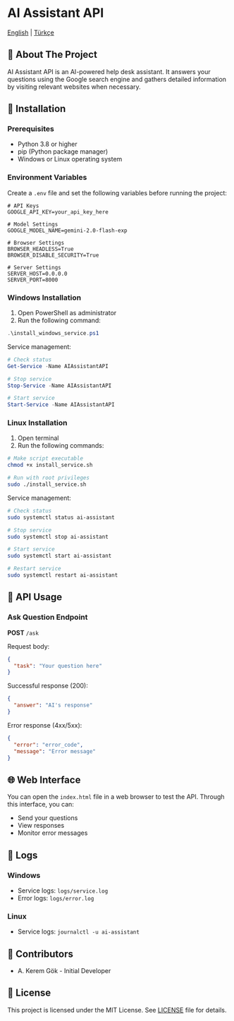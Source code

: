 # AI Assistant API

[English](README_EN.md) | [Türkçe](README.md)

## 🚀 About The Project

AI Assistant API is an AI-powered help desk assistant. It answers your questions using the Google search engine and gathers detailed information by visiting relevant websites when necessary.

## 🔧 Installation

### Prerequisites

- Python 3.8 or higher
- pip (Python package manager)
- Windows or Linux operating system

### Environment Variables

Create a `.env` file and set the following variables before running the project:

```env
# API Keys
GOOGLE_API_KEY=your_api_key_here

# Model Settings
GOOGLE_MODEL_NAME=gemini-2.0-flash-exp

# Browser Settings
BROWSER_HEADLESS=True
BROWSER_DISABLE_SECURITY=True

# Server Settings
SERVER_HOST=0.0.0.0
SERVER_PORT=8000
```

### Windows Installation

1. Open PowerShell as administrator
2. Run the following command:

```powershell
.\install_windows_service.ps1
```

Service management:

```powershell
# Check status
Get-Service -Name AIAssistantAPI

# Stop service
Stop-Service -Name AIAssistantAPI

# Start service
Start-Service -Name AIAssistantAPI
```

### Linux Installation

1. Open terminal
2. Run the following commands:

```bash
# Make script executable
chmod +x install_service.sh

# Run with root privileges
sudo ./install_service.sh
```

Service management:

```bash
# Check status
sudo systemctl status ai-assistant

# Stop service
sudo systemctl stop ai-assistant

# Start service
sudo systemctl start ai-assistant

# Restart service
sudo systemctl restart ai-assistant
```

## 📡 API Usage

### Ask Question Endpoint

**POST** `/ask`

Request body:

```json
{
  "task": "Your question here"
}
```

Successful response (200):

```json
{
  "answer": "AI's response"
}
```

Error response (4xx/5xx):

```json
{
  "error": "error_code",
  "message": "Error message"
}
```

## 🌐 Web Interface

You can open the `index.html` file in a web browser to test the API. Through this interface, you can:

- Send your questions
- View responses
- Monitor error messages

## 📝 Logs

### Windows

- Service logs: `logs/service.log`
- Error logs: `logs/error.log`

### Linux

- Service logs: `journalctl -u ai-assistant`

## 👥 Contributors

- A. Kerem Gök - Initial Developer

## 📄 License

This project is licensed under the MIT License. See [LICENSE](LICENSE) file for details.
